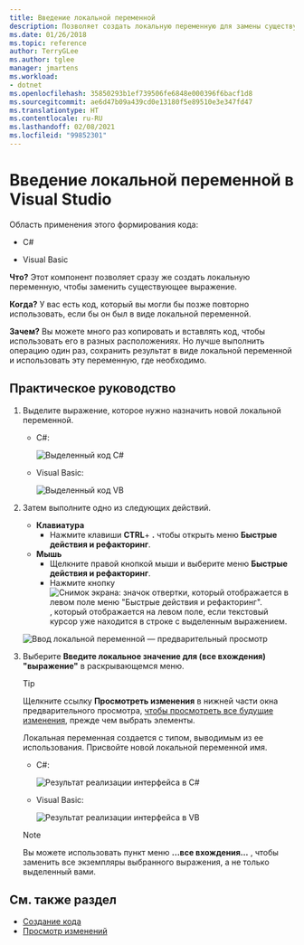 ```yaml
---
title: Введение локальной переменной
description: Позволяет создать локальную переменную для замены существующего выражения. Выберите выражение, щелкните правой кнопкой мыши и выберите меню "Быстрые действия и рефакторинг". Выберите "Введите локальное значение для (всех вхождений) выражения".
ms.date: 01/26/2018
ms.topic: reference
author: TerryGLee
ms.author: tglee
manager: jmartens
ms.workload:
- dotnet
ms.openlocfilehash: 35850293b1ef739506fe6848e000396f6bacf1d8
ms.sourcegitcommit: ae6d47b09a439cd0e13180f5e89510e3e347fd47
ms.translationtype: HT
ms.contentlocale: ru-RU
ms.lasthandoff: 02/08/2021
ms.locfileid: "99852301"
---
```

# <a name="introduce-a-local-variable-in-visual-studio"></a>Введение локальной переменной в Visual Studio

Область применения этого формирования кода:

- C#

- Visual Basic

**Что?** Этот компонент позволяет сразу же создать локальную переменную, чтобы заменить существующее выражение.

**Когда?** У вас есть код, который вы могли бы позже повторно использовать, если бы он был в виде локальной переменной.

**Зачем?** Вы можете много раз копировать и вставлять код, чтобы использовать его в разных расположениях. Но лучше выполнить операцию один раз, сохранить результат в виде локальной переменной и использовать эту переменную, где необходимо.

## <a name="how-to"></a>Практическое руководство

1. Выделите выражение, которое нужно назначить новой локальной переменной.

   - C#:

       ![Выделенный код C#](media/local-highlight-cs.png)

   - Visual Basic:

       ![Выделенный код VB](media/local-highlight-vb.png)

2. Затем выполните одно из следующих действий.

   - **Клавиатура**
      - Нажмите клавиши **CTRL**+ **.** чтобы открыть меню **Быстрые действия и рефакторинг**.
   - **Мышь**
      - Щелкните правой кнопкой мыши и выберите меню **Быстрые действия и рефакторинг**.
      - Нажмите кнопку ![Снимок экрана: значок отвертки, который отображается в левом поле меню "Быстрые действия и рефакторинг".](media/screwdriver.png) , который отображается на левом поле, если текстовый курсор уже находится в строке с выделенным выражением.

   ![Ввод локальной переменной — предварительный просмотр](media/local-preview-cs.png)

3. Выберите **Введите локальное значение для (все вхождения) "выражение"** в раскрывающемся меню.

   > [!TIP]
   > Щелкните ссылку **Просмотреть изменения** в нижней части окна предварительного просмотра, [чтобы просмотреть все будущие изменения](../../ide/preview-changes.md), прежде чем выбрать элементы.

   Локальная переменная создается с типом, выводимым из ее использования. Присвойте новой локальной переменной имя.

   - C#:

       ![Результат реализации интерфейса в C#](media/local-result-cs.png)

   - Visual Basic:

       ![Результат реализации интерфейса в VB](media/local-result-vb.png)

   > [!NOTE]
   > Вы можете использовать пункт меню **...все вхождения...** , чтобы заменить все экземпляры выбранного выражения, а не только выделенный вами.

## <a name="see-also"></a>См. также раздел

- [Создание кода](../code-generation-in-visual-studio.md)
- [Просмотр изменений](../../ide/preview-changes.md)
